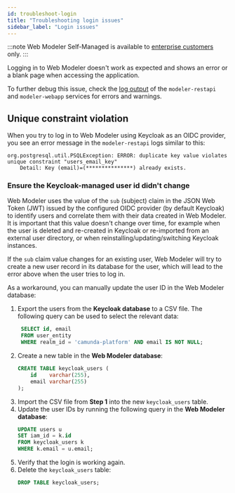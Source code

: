 ```yaml
---
id: troubleshoot-login
title: "Troubleshooting login issues"
sidebar_label: "Login issues"
---
```


:::note
Web Modeler Self-Managed is available to [enterprise customers](../../../../reference/licenses.md#web-modeler) only.
:::

Logging in to Web Modeler doesn't work as expected and shows an error or a blank page when accessing the application.

To further debug this issue, check the [log output](/self-managed/modeler/web-modeler/configuration/logging.md) of the `modeler-restapi` and `modeler-webapp` services for errors and warnings.

## Unique constraint violation

When you try to log in to Web Modeler using Keycloak as an OIDC provider, you see an error message in the `modeler-restapi` logs similar to this:

```
org.postgresql.util.PSQLException: ERROR: duplicate key value violates unique constraint "users_email_key"
    Detail: Key (email)=(***************) already exists.
```

### Ensure the Keycloak-managed user id didn't change

Web Modeler uses the value of the `sub` (subject) claim in the JSON Web Token (JWT) issued by the configured OIDC provider (by default Keycloak) to identify users and correlate them with their data created in Web Modeler.
It is important that this value doesn't change over time, for example when the user is deleted and re-created in Keycloak or re-imported from an external user directory, or when reinstalling/updating/switching Keycloak instances.

If the `sub` claim value changes for an existing user, Web Modeler will try to create a new user record in its database for the user, which will lead to the error above when the user tries to log in.

As a workaround, you can manually update the user ID in the Web Modeler database:

1. Export the users from the **Keycloak database** to a CSV file. The following query can be used to select the relevant data:
   ```sql
    SELECT id, email
    FROM user_entity
    WHERE realm_id = 'camunda-platform' AND email IS NOT NULL;
   ```
2. Create a new table in the **Web Modeler database**:
   ```sql
   CREATE TABLE keycloak_users (
       id    varchar(255),
       email varchar(255)
   );
   ```
3. Import the CSV file from **Step 1** into the new `keycloak_users` table.
4. Update the user IDs by running the following query in the **Web Modeler database**:
   ```sql
   UPDATE users u
   SET iam_id = k.id
   FROM keycloak_users k
   WHERE k.email = u.email;
   ```
5. Verify that the login is working again.
6. Delete the `keycloak_users` table:
   ```sql
   DROP TABLE keycloak_users;
   ```
